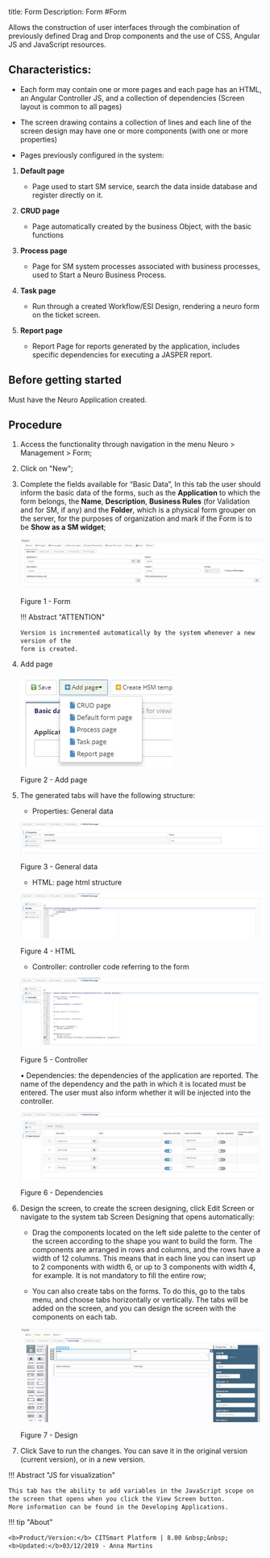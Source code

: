 title: Form
Description: Form
#Form


Allows the construction of user interfaces through the combination of previously
defined Drag and Drop components and the use of CSS, Angular JS and JavaScript
resources.

## Characteristics:

   * Each form may contain one or more pages and each page has an HTML, an
      Angular Controller JS, and a collection of dependencies (Screen layout is
      common to all pages)

   * The screen drawing contains a collection of lines and each line of the
      screen design may have one or more components (with one or more properties)

   * Pages previously configured in the system:

   1.  **Default page**

         * Page used to start SM service, search the data inside database and register
          directly on it.

   2.  **CRUD page**

        * Page automatically created by the business Object, with the basic functions

   3.  **Process page**

       * Page for SM system processes associated with business processes, used to
         Start a Neuro Business Process.

   4.  **Task page**

       * Run through a created Workflow/ESI Design, rendering a neuro form on the
         ticket screen.

  5.  **Report page**

       * Report Page for reports generated by the application, includes specific
        dependencies for executing a JASPER report.

Before getting started
----------------------

Must have the Neuro Application created.

Procedure
---------

1.  Access the functionality through navigation in the menu Neuro \> Management \> Form;

2.  Click on "New";

3.  Complete the fields available for “Basic Data”, In this tab the user should
    inform the basic data of the forms, such as the **Application** to which the
    form belongs, the **Name**, **Description**, **Business Rules** (for
    Validation and for SM, if any) and the **Folder**, which is a physical form
    grouper on the server, for the purposes of organization and mark if the Form
    is to be **Show as a SM widget**;

    ![form](images/neuro-18.jpg)

    Figure 1 - Form

    !!! Abstract "ATTENTION"

        Version is incremented automatically by the system whenever a new version of the
        form is created.

4. Add page

    ![form](images/neuro-19.jpg)

    Figure 2 - Add page
    

5. The generated tabs will have the following structure:

    * Properties: General data

    ![form](images/neuro-20.jpg)

    Figure 3 - General data
    

    * HTML: page html structure

    ![form](images/neuro-21.jpg)

    Figure 4 - HTML
    

    * Controller: controller code referring to the form

    ![form](images/neuro-22.jpg)

    Figure 5 - Controller
    

    •	Dependencies: the dependencies of the application are reported. The name of the dependency and the path in which it is located         must be entered. The user must also inform whether it will be injected into the controller.

    ![form](images/neuro-23.jpg)

    Figure 6 - Dependencies


6.	Design the screen, to create the screen designing, click Edit Screen or navigate to the system tab Screen Designing that opens automatically:

    *	Drag the components located on the left side palette to the center of the screen according to the shape you want to build the          form. The components are arranged in rows and columns, and the rows have a width of 12 columns. This means that in each line you        can insert up to 2 components with width 6, or up to 3 components with width 4, for example. It is not mandatory to fill the            entire row;

    *	You can also create tabs on the forms. To do this, go to the tabs menu, and choose tabs horizontally or vertically. The tabs           will be added on the screen, and you can design the screen with the components on each tab.


    ![form](images/neuro-24.jpg)

    Figure 7 - Design

7.	Click Save to run the changes. You can save it in the original version (current version), or in a new version.


!!! Abstract "JS for visualization"

    This tab has the ability to add variables in the JavaScript scope on the screen that opens when you click the View Screen button.       More information can be found in the Developing Applications.


!!! tip "About"

    <b>Product/Version:</b> CITSmart Platform | 8.00 &nbsp;&nbsp;
    <b>Updated:</b>03/12/2019 - Anna Martins  

